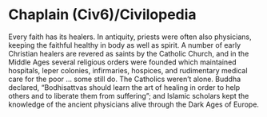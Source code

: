 # Chaplain (Civ6)/Civilopedia

Every faith has its healers. In antiquity, priests were often also physicians, keeping the faithful healthy in body as well as spirit. A number of early Christian healers are revered as saints by the Catholic Church, and in the Middle Ages several religious orders were founded which maintained hospitals, leper colonies, infirmaries, hospices, and rudimentary medical care for the poor … some still do. The Catholics weren’t alone. Buddha declared, “Bodhisattvas should learn the art of healing in order to help others and to liberate them from suffering”; and Islamic scholars kept the knowledge of the ancient physicians alive through the Dark Ages of Europe.